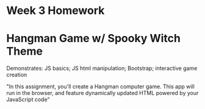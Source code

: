 # Week 3 Homework

# Hangman Game w/ Spooky Witch Theme

Demonstrates: JS basics; JS html manipulation; Bootstrap; interactive game creation

"In this assignment, you'll create a Hangman computer game. This app will run in the browser, and feature dynamically updated HTML powered by your JavaScript code"
